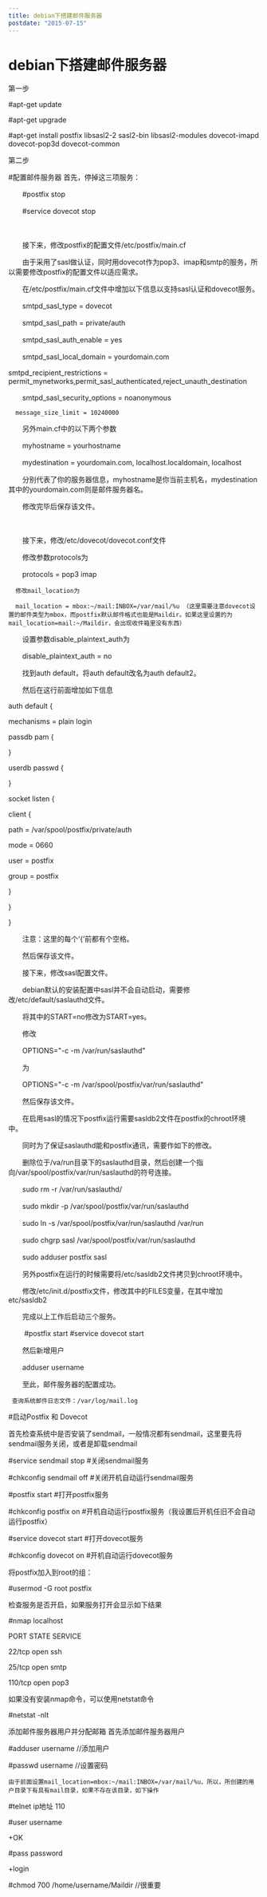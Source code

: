 ```yaml
---
title: debian下搭建邮件服务器
postdate: "2015-07-15"
---
```


# debian下搭建邮件服务器

第一步

\#apt-get update

\#apt-get upgrade

\#apt-get install postfix libsasl2-2 sasl2-bin libsasl2-modules dovecot-imapd dovecot-pop3d dovecot-common

第二步

#配置邮件服务器
首先，停掉这三项服务：

　　\#postfix stop

　　\#service dovecot stop

　　

　　接下来，修改postfix的配置文件/etc/postfix/main.cf

 

　　由于采用了sasl做认证，同时用dovecot作为pop3、imap和smtp的服务，所以需要修改postfix的配置文件以适应需求。

　　在/etc/postfix/main.cf文件中增加以下信息以支持sasl认证和dovecot服务。

 

　　smtpd_sasl_type = dovecot

　　smtpd_sasl_path = private/auth

　　smtpd_sasl_auth_enable = yes

　　smtpd_sasl_local_domain = yourdomain.com

smtpd_recipient_restrictions = permit_mynetworks,permit_sasl_authenticated,reject_unauth_destination

　　smtpd_sasl_security_options = noanonymous

      message_size_limit = 10240000

　　另外main.cf中的以下两个参数

　　myhostname = yourhostname

　　mydestination = yourdomain.com, localhost.localdomain, localhost

　　分别代表了你的服务器信息，myhostname是你当前主机名，mydestination其中的yourdomain.com则是邮件服务器名。

 

　　修改完毕后保存该文件。

 

　　

　　接下来，修改/etc/dovecot/dovecot.conf文件

　　修改参数protocols为

　　protocols = pop3 imap

      修改mail_location为

      mail_location = mbox:~/mail:INBOX=/var/mail/%u （这里需要注意dovecot设置的邮件类型为mbox，而postfix默认邮件格式也能是Maildir。如果这里设置的为mail_location=mail:~/Maildir，会出现收件箱里没有东西）

　　设置参数disable_plaintext_auth为

　　disable_plaintext_auth = no

　　找到auth default，将auth default改名为auth default2。

　　然后在这行前面增加如下信息

auth default {

mechanisms = plain login

passdb pam {

}

userdb passwd {

}

socket listen {

client {

path = /var/spool/postfix/private/auth

mode = 0660

user = postfix

group = postfix

}

 

}

}

　　注意：这里的每个‘{’前都有个空格。

　　然后保存该文件。

 

 

　　接下来，修改sasl配置文件。

　　debian默认的安装配置中sasl并不会自动启动，需要修改/etc/default/saslauthd文件。

　　将其中的START=no修改为START=yes。

　　修改

　　OPTIONS="-c -m /var/run/saslauthd"

　　为

　　OPTIONS="-c -m /var/spool/postfix/var/run/saslauthd"

　　然后保存该文件。

 

 

　　在启用sasl的情况下postfix运行需要sasldb2文件在postfix的chroot环境中。

　　同时为了保证saslauthd能和postfix通讯，需要作如下的修改。

 

　　删除位于/va/run目录下的saslauthd目录，然后创建一个指向/var/spool/postfix/var/run/saslauthd的符号连接。

 

　　sudo rm -r /var/run/saslauthd/

 

　　sudo mkdir -p /var/spool/postfix/var/run/saslauthd

 

　　sudo ln -s /var/spool/postfix/var/run/saslauthd /var/run

 

　　sudo chgrp sasl /var/spool/postfix/var/run/saslauthd

 

　　sudo adduser postfix sasl

 

　　另外postfix在运行的时候需要将/etc/sasldb2文件拷贝到chroot环境中。

　　修改/etc/init.d/postfix文件，修改其中的FILES变量，在其中增加etc/sasldb2

 

 

　　完成以上工作后启动三个服务。

　　 #postfix start
    #service dovecot start

　　然后新增用户

　　adduser username

　　至此，邮件服务器的配置成功。

     查询系统邮件日志文件：/var/log/mail.log
     
#启动Postfix 和 Dovecot

首先检查系统中是否安装了sendmail，一般情况都有sendmail，这里要先将sendmail服务关闭，或者是卸载sendmail

\#service sendmail stop       #关闭sendmail服务

\#chkconfig sendmail off      #关闭开机自动运行sendmail服务

\#postfix start               #打开postfix服务

\#chkconfig postfix on        #开机自动运行postfix服务（我设置后开机任旧不会自动运行postfix）  

\#service dovecot start       #打开dovecot服务

\#chkconfig dovecot on        #开机自动运行dovecot服务

将postfix加入到root的组：

\#usermod -G root postfix

检查服务是否开启，如果服务打开会显示如下结果

\#nmap localhost

PORT      STATE    SERVICE

22/tcp    open      ssh 

25/tcp    open      smtp

110/tcp   open      pop3

如果没有安装nmap命令，可以使用netstat命令

\#netstat -nlt

添加邮件服务器用户并分配邮箱
首先添加邮件服务器用户

\#adduser username       //添加用户

\#passwd username        //设置密码

    由于前面设置mail_location=mbox:~/mail:INBOX=/var/mail/%u，所以，所创建的用户目录下有具有mail目录，如果不存在该目录，如下操作

\#telnet ip地址 110

\#user username

+OK

\#pass password

+login

\#chmod 700 /home/username/Maildir   //很重要